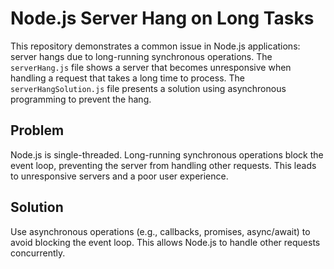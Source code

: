 # Node.js Server Hang on Long Tasks

This repository demonstrates a common issue in Node.js applications: server hangs due to long-running synchronous operations.  The `serverHang.js` file shows a server that becomes unresponsive when handling a request that takes a long time to process. The `serverHangSolution.js` file presents a solution using asynchronous programming to prevent the hang.

## Problem

Node.js is single-threaded.  Long-running synchronous operations block the event loop, preventing the server from handling other requests. This leads to unresponsive servers and a poor user experience.

## Solution

Use asynchronous operations (e.g., callbacks, promises, async/await) to avoid blocking the event loop. This allows Node.js to handle other requests concurrently.